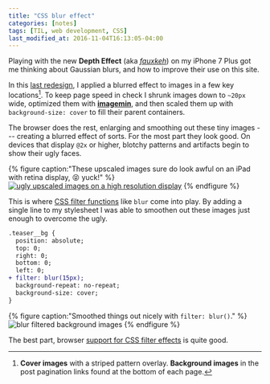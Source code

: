 ```yaml
---
title: "CSS blur effect"
categories: [notes]
tags: [TIL, web development, CSS]
last_modified_at: 2016-11-04T16:13:05-04:00
---
```


Playing with the new **Depth Effect** (aka [*fauxkeh*](https://www.instagram.com/explore/tags/fauxkeh/)) on my iPhone 7 Plus got me thinking about Gaussian blurs, and how to improve their use on this site.

In this [last redesign](https://github.com/mmistakes/made-mistakes-jekyll/tree/11.0.0), I applied a blurred effect to images in a few key locations[^locations]. To keep page speed in check I shrunk images down to `~20px` wide, optimized them with [**imagemin**](https://github.com/imagemin/imagemin), and then scaled them up with `background-size: cover` to fill their parent containers.

The browser does the rest, enlarging and smoothing out these tiny images --- creating a blurred effect of sorts. For the most part they look good. On devices that display `@2x` or higher, blotchy patterns and artifacts begin to show their ugly faces.

{% figure caption:"These upscaled images sure do look awful on an iPad with retina display, :stuck_out_tongue_closed_eyes: yuck!" %}
[![ugly upscaled images on a high resolution display](/assets/images/mm-upscaled-image-blur-ipad-1124.jpg)](/assets/images/mm-upscaled-image-blur-ipad.jpg)
{% endfigure %}

This is where [CSS filter functions](https://css-tricks.com/almanac/properties/f/filter/) like `blur` come into play. By adding a single line to my stylesheet I was able to smoothen out these images just enough to overcome the ugly.

```diff
.teaser__bg {
  position: absolute;
  top: 0;
  right: 0;
  bottom: 0;
  left: 0;
+ filter: blur(15px);
  background-repeat: no-repeat;
  background-size: cover;
}
```

{% figure caption:"Smoothed things out nicely with `filter: blur()`." %}
![blur filtered background images](/assets/images/mm-image-filter-blur-ipad-1124.jpg)
{% endfigure %}

The best part, browser [support for CSS filter effects](http://caniuse.com/#search=filter) is quite good.

[^locations]: **Cover images** with a striped pattern overlay. **Background images** in the post pagination links found at the bottom of each page.
